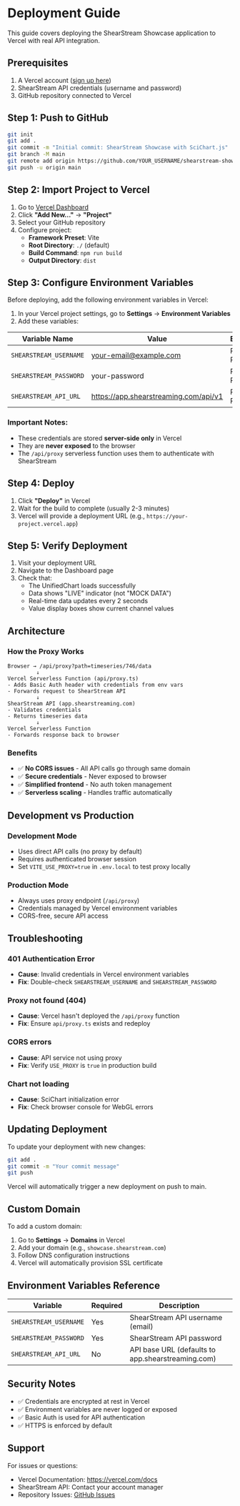 # Deployment Guide

This guide covers deploying the ShearStream Showcase application to Vercel with real API integration.

## Prerequisites

1. A Vercel account ([sign up here](https://vercel.com/signup))
2. ShearStream API credentials (username and password)
3. GitHub repository connected to Vercel

## Step 1: Push to GitHub

```bash
git init
git add .
git commit -m "Initial commit: ShearStream Showcase with SciChart.js"
git branch -M main
git remote add origin https://github.com/YOUR_USERNAME/shearstream-showcase.git
git push -u origin main
```

## Step 2: Import Project to Vercel

1. Go to [Vercel Dashboard](https://vercel.com/dashboard)
2. Click **"Add New..."** → **"Project"**
3. Select your GitHub repository
4. Configure project:
   - **Framework Preset**: Vite
   - **Root Directory**: `./` (default)
   - **Build Command**: `npm run build`
   - **Output Directory**: `dist`

## Step 3: Configure Environment Variables

Before deploying, add the following environment variables in Vercel:

1. In your Vercel project settings, go to **Settings** → **Environment Variables**
2. Add these variables:

| Variable Name | Value | Environment |
|--------------|-------|-------------|
| `SHEARSTREAM_USERNAME` | your-email@example.com | Production, Preview |
| `SHEARSTREAM_PASSWORD` | your-password | Production, Preview |
| `SHEARSTREAM_API_URL` | https://app.shearstreaming.com/api/v1 | Production, Preview |

### Important Notes:
- These credentials are stored **server-side only** in Vercel
- They are **never exposed** to the browser
- The `/api/proxy` serverless function uses them to authenticate with ShearStream

## Step 4: Deploy

1. Click **"Deploy"** in Vercel
2. Wait for the build to complete (usually 2-3 minutes)
3. Vercel will provide a deployment URL (e.g., `https://your-project.vercel.app`)

## Step 5: Verify Deployment

1. Visit your deployment URL
2. Navigate to the Dashboard page
3. Check that:
   - The UnifiedChart loads successfully
   - Data shows "LIVE" indicator (not "MOCK DATA")
   - Real-time data updates every 2 seconds
   - Value display boxes show current channel values

## Architecture

### How the Proxy Works

```
Browser → /api/proxy?path=timeseries/746/data
         ↓
Vercel Serverless Function (api/proxy.ts)
- Adds Basic Auth header with credentials from env vars
- Forwards request to ShearStream API
         ↓
ShearStream API (app.shearstreaming.com)
- Validates credentials
- Returns timeseries data
         ↓
Vercel Serverless Function
- Forwards response back to browser
```

### Benefits
- ✅ **No CORS issues** - All API calls go through same domain
- ✅ **Secure credentials** - Never exposed to browser
- ✅ **Simplified frontend** - No auth token management
- ✅ **Serverless scaling** - Handles traffic automatically

## Development vs Production

### Development Mode
- Uses direct API calls (no proxy by default)
- Requires authenticated browser session
- Set `VITE_USE_PROXY=true` in `.env.local` to test proxy locally

### Production Mode
- Always uses proxy endpoint (`/api/proxy`)
- Credentials managed by Vercel environment variables
- CORS-free, secure API access

## Troubleshooting

### 401 Authentication Error
- **Cause**: Invalid credentials in Vercel environment variables
- **Fix**: Double-check `SHEARSTREAM_USERNAME` and `SHEARSTREAM_PASSWORD`

### Proxy not found (404)
- **Cause**: Vercel hasn't deployed the `/api/proxy` function
- **Fix**: Ensure `api/proxy.ts` exists and redeploy

### CORS errors
- **Cause**: API service not using proxy
- **Fix**: Verify `USE_PROXY` is `true` in production build

### Chart not loading
- **Cause**: SciChart initialization error
- **Fix**: Check browser console for WebGL errors

## Updating Deployment

To update your deployment with new changes:

```bash
git add .
git commit -m "Your commit message"
git push
```

Vercel will automatically trigger a new deployment on push to main.

## Custom Domain

To add a custom domain:

1. Go to **Settings** → **Domains** in Vercel
2. Add your domain (e.g., `showcase.shearstream.com`)
3. Follow DNS configuration instructions
4. Vercel will automatically provision SSL certificate

## Environment Variables Reference

| Variable | Required | Description |
|----------|----------|-------------|
| `SHEARSTREAM_USERNAME` | Yes | ShearStream API username (email) |
| `SHEARSTREAM_PASSWORD` | Yes | ShearStream API password |
| `SHEARSTREAM_API_URL` | No | API base URL (defaults to app.shearstreaming.com) |

## Security Notes

- ✅ Credentials are encrypted at rest in Vercel
- ✅ Environment variables are never logged or exposed
- ✅ Basic Auth is used for API authentication
- ✅ HTTPS is enforced by default

## Support

For issues or questions:
- Vercel Documentation: https://vercel.com/docs
- ShearStream API: Contact your account manager
- Repository Issues: [GitHub Issues](https://github.com/YOUR_USERNAME/shearstream-showcase/issues)
